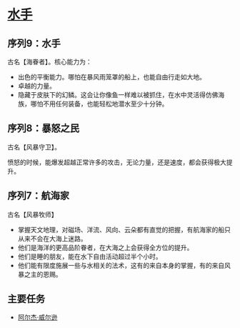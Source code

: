 # [水手](../途径/水手.md)

## 序列9：水手

古名【海眷者】。核心能力为：

+ 出色的平衡能力。哪怕在暴风雨笼罩的船上，也能自由行走如大地。
+ 卓越的力量。
+ 隐藏于皮肤下的幻鳞。这会让你像鱼一样难以被抓住，在水中灵活得仿佛海族，哪怕不用任何装备，也能轻松地潜水至少十分钟。

## 序列8：暴怒之民

古名【风暴守卫】。

愤怒的时候，能爆发超越正常许多的攻击，无论力量，还是速度，都会获得极大提升。

## 序列7：航海家

古名【风暴牧师】

+ 掌握天文地理，对磁场、洋流、风向、云朵都有直觉的把握，有航海家的船只从来不会在大海上迷路。
+ 他们是海洋的更高品阶眷者，在大海之上会获得全方位的提升。
+ 他们是睡的朋友，能在水下自由活动超过半个小时。
+ 他们能有限度施展一些与水相关的法术，这有的来自本身的掌握，有的来自风暴之主的恩赐。

## 主要任务

+ [阿尔杰·威尔逊](../人物/阿尔杰·威尔逊.md)
